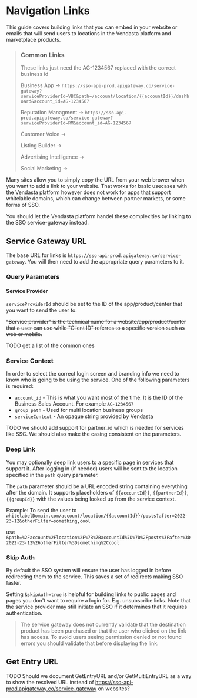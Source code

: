 # Navigation Links

This guide covers building links that you can embed in your website or emails
that will send users to locations in the Vendasta platform and marketplace products. 

<!-- theme: info -->
> ### Common Links
> These links just need the AG-1234567 replaced with the correct business id
> 
> Business App -> `https://sso-api-prod.apigateway.co/service-gateway?serviceProviderId=VBC&path=/account/location/{{accountId}}/dashboard&account_id=AG-1234567`
>
> Reputation Managment -> `https://sso-api-prod.apigateway.co/service-gateway?serviceProviderId=RM&account_id=AG-1234567`
>
> Customer Voice ->
>
> Listing Builder ->
>
> Advertising Intelligence  ->
>
> Social Marketing ->

Many sites allow you to simply copy the URL from your web brower when you want to add a link 
to your website. That works for basic usecases with the Vendasta platform however does not work
for apps that support whitelable domains, which can change between partner markets, or some forms of SSO. 

You should let the Vendasta platform handel these complexities by linking to the SSO service-gateway instead.

## Service Gateway URL

The base URL for links is `https://sso-api-prod.apigateway.co/service-gateway`. You will then need to add the appropriate query parameters to it.

### Query Parameters

#### Service Provider 
`serviceProviderId` should be set to the ID of the app/product/center that you want to send the user to.

~~"Service provider" is the technical name for a website/app/product/center that a user can use while "Client ID" referres to a specific version such as web or mobile.~~

TODO get a list of the common ones

### Service Context
In order to select the correct login screen and branding info we need to know who is going to be using the service. One of the following parameters is required:
- `account_id` - This is what you want most of the time. It is the ID of the Business Sales Account. For example `AG-1234567`
- `group_path` - Used for multi location business groups
- `serviceContext` - An opaque string provided by Vendasta

TODO we should add support for partner_id which is needed for services like SSC. We should also make the casing consistent on the parameters.

### Deep Link

You may optionally deep link users to a specific page in services that support it. After logging in (if needed) users will be sent to the location specified in the `path` query parameter.

The `path` parameter should be a URL encoded string containing everything after the domain. It supports placeholders of `{{accountId}}`, `{{partnerId}}`, `{{groupId}}` with the values being looked up from the service context.

Example: To send the user to `whitelabelDomain.com/account/location/{{accountId}}/posts?after=2022-23-12&otherFilter=something,cool` 

use
`&path=%2Faccount%2Flocation%2F%7B%7BaccountId%7D%7D%2Fposts%3Fafter%3D2022-23-12%26otherFilter%3Dsomething%2Ccool`


### Skip Auth

By default the SSO system will ensure the user has logged in before redirecting them to the service. This saves a set of redirects making SSO faster.

Setting `&skipAuth=true` is helpful for building links to public pages and pages you don't want to require a login for. E.g. unsubscribe links. Note that the service provider may still initiate an SSO if it determines that it requires authentication.



<!-- theme: warning -->
> The service gateway does not currently validate that the destination product has been 
> purchased or that the user who clicked on the link has access. To avoid users seeing 
> permission denied or not found errors you should validate that before displaying the link.
> 

## Get Entry URL
TODO Should we document GetEntryURL and/or GetMultiEntryURL as a way to show the resolved URL instead of https://sso-api-prod.apigateway.co/service-gateway on websites?